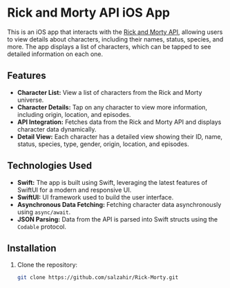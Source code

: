 # Rick and Morty API iOS App

This is an iOS app that interacts with the [Rick and Morty API](https://rickandmortyapi.com/), allowing users to view details about characters, including their names, status, species, and more. The app displays a list of characters, which can be tapped to see detailed information on each one.

## Features

- **Character List:** View a list of characters from the Rick and Morty universe.
- **Character Details:** Tap on any character to view more information, including origin, location, and episodes.
- **API Integration:** Fetches data from the Rick and Morty API and displays character data dynamically.
- **Detail View:** Each character has a detailed view showing their ID, name, status, species, type, gender, origin, location, and episodes.
  
## Technologies Used

- **Swift:** The app is built using Swift, leveraging the latest features of SwiftUI for a modern and responsive UI.
- **SwiftUI:** UI framework used to build the user interface.
- **Asynchronous Data Fetching:** Fetching character data asynchronously using `async/await`.
- **JSON Parsing:** Data from the API is parsed into Swift structs using the `Codable` protocol.
  
## Installation

1. Clone the repository:

   ```bash
   git clone https://github.com/salzahir/Rick-Morty.git
